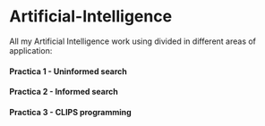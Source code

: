 # Artificial-Intelligence
All my Artificial Intelligence work using divided in different areas of application:

#### Practica 1 - Uninformed search
#### Practica 2 - Informed search
#### Practica 3 - CLIPS programming
